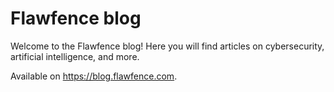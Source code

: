 # Flawfence blog

Welcome to the Flawfence blog! Here you will find articles on cybersecurity, artificial intelligence, and more.

Available on https://blog.flawfence.com.
